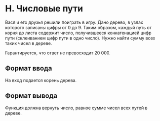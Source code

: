 # H. Числовые пути

Вася и его друзья решили поиграть в игру. Дано дерево, в узлах которого записаны цифры от 0 до 9. Таким образом, каждый путь от корня до листа содержит число, получившееся конкатенацией цифр пути (склеиванием цифр пути в одно число). Нужно найти сумму всех таких чисел в дереве.

Гарантируется, что ответ не превосходит 20 000.

## Формат ввода
На вход подается корень дерева.

## Формат вывода
Функция должна вернуть число, равное сумме чисел всех путей в дереве. 